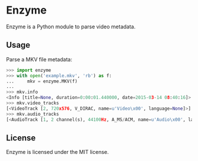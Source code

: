 # Enzyme
Enzyme is a Python module to parse video metadata.


## Usage
Parse a MKV file metadata:

```python
>>> import enzyme
>>> with open('example.mkv', 'rb') as f:
...     mkv = enzyme.MKV(f)
... 
>>> mkv.info
<Info [title=None, duration=0:00:01.440000, date=2015-03-14 08:40:16]>
>>> mkv.video_tracks
[<VideoTrack [2, 720x576, V_DIRAC, name=u'Video\x00', language=None]>]
>>> mkv.audio_tracks
[<AudioTrack [1, 2 channel(s), 44100Hz, A_MS/ACM, name=u'Audio\x00', language=None]>]
```

## License
Enzyme is licensed under the MIT license.

